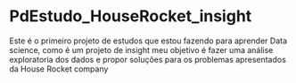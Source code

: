 # PdEstudo_HouseRocket_insight
Este é o primeiro projeto de estudos que estou fazendo para aprender Data science, como é um projeto de insight meu objetivo é fazer uma análise exploratoria dos dados e propor soluções para os problemas apresentados
da House Rocket company
